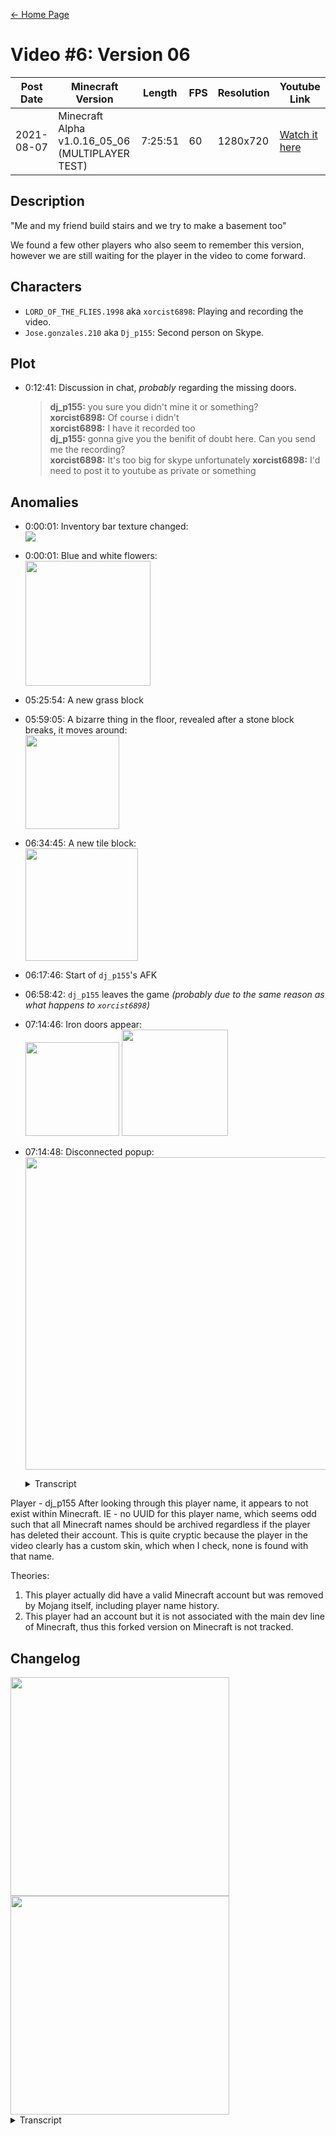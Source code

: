 [← Home Page](../README.md#2-videos)

# Video #6: Version 06
| Post Date  | Minecraft Version                                | Length  | FPS | Resolution | Youtube Link      |
| ---------  | ------------------------------------------------ | ------- | --- | ---------- | ----------------- |
| 2021-08-07 | Minecraft Alpha v1.0.16_05_06 (MULTIPLAYER TEST) | 7:25:51 | 60  | 1280x720   | [Watch it here](https://www.youtube.com/watch?v=h6ZfTvZiPt8) |

## Description
"Me and my friend build stairs and we try to make a basement too"

We found a few other players who also seem to remember this version, however we are still waiting for the player in the video to come forward.

## Characters
* `LORD_OF_THE_FLIES.1998` aka `xorcist6898`:
  Playing and recording the video.
* `Jose.gonzales.210` aka `Dj_p155`:
  Second person on Skype.

## Plot
* 0:12:41: Discussion in chat, *probably* regarding the missing doors.
  > **dj_p155:** you sure you didn't mine it or something?  
  > **xorcist6898:** Of course i didn't  
  > **xorcist6898:** I have it recorded too  
  > **dj_p155:** gonna give you the benifit of doubt here. Can you send me the recording?  
  > **xorcist6898:** It's too big for skype unfortunately
  > **xorcist6898:** I'd need to post it to youtube as private or something

## Anomalies
* 0:00:01: Inventory bar texture changed:  
  ![](https://lh3.googleusercontent.com/lWoY9tkbwe2zHiRpOwhl_ZX_ristJtk9Phyfj3EYxlMICcBy5WRhZgBJq66i6E-AlnZmJIHqlSubR0S26G6hJV9o4gwUa8nXP0eGBtsJmbz0-eV4jgvSIBoInL_bfunDC9Ofc-JQoKk00uuHfuPiLg)
* 0:00:01: Blue and white flowers:  
  <img src="https://lh4.googleusercontent.com/XT8gwp0YPRJzV5lR6tDS7wA_4J1D_JY2ChEzlKwxZ_1pfoC6ibxDSDVaE4G403M5x09tnO2NgVHDHE2CKCXIR-puqMJRcj8mtOPDunOq20VqyIq6Taj2O9rN8v-FIr-3F1q2uSfBxSXrPxgV35UJFg" width="200">
* 05:25:54: A new grass block
* 05:59:05: A bizarre thing in the floor, revealed after a stone block breaks, it moves around:  
  <img src="https://lh4.googleusercontent.com/-HC82dcsk-10-O6n-gdNG0W_l0J12y3-UxDAFiMb_8SY0aRoXti_XDDWEshphCYnkb6TcW16bQzM5lUPk8P3uFJtHZF_mI_zNXR-to7QRWJz8Hq-MDRg1jwN0aQYdeqCvhAjNaoGDOW0I8BQgOMLXw" width="150">
* 06:34:45: A new tile block:  
  <img src="https://lh5.googleusercontent.com/7gEbnS7_yke_0_sf2cZKlRn6wYGM-F8gtbiI6JvoArTxmKZU7jzSSEaLtpZwz02JMWE9qKiZDSg0_KxpuCDdXbUEPmDIlpQjIY6JxnLY7q2Uec6W5KZ5tA4pIdk7f0fnJym8IE_3_re-pWkN5CKfjA" width="180">
* 06:17:46: Start of `dj_p155`'s AFK
* 06:58:42: `dj_p155` leaves the game *(probably due to the same reason as what happens to `xorcist6898`)*
* 07:14:46: Iron doors appear:  
  <img src="https://lh3.googleusercontent.com/Oj1Ni4o6sLc3Oh59jtPJb_q4ZNP0r4zPOnblLrpcrtuwf7z1jPVdIp72QAywX903xmn-42PyZhRCvTOMcBx9hPpAU8xw-MeDpEobkXVYPgVpp-6melBA3DCWc35mA1LZYlBjr_rVCBOiW-5XbC0ZmQ" width="150">
  <img src="https://lh5.googleusercontent.com/QiNJ0paK5pjRmLAo9FyNtQoIpVNijCHD8w6rL79qPXjbf6CCYmtTJObYFZDvAKkcQnDZLPMj47hGR28vIZwCWEVxOme9AniuzU8gXQw-WtQcjCrlesMxEgaFYQ-i3CorNJrlrwnZJFzKjhbfNOV7hg" width="170">
* 07:14:48: Disconnected popup:  
  <img src="https://lh4.googleusercontent.com/dxg2aUhaeG4dqgfD929qdXwmvazj5P9Onnnx4vow15fKx_wedePnv9jcZ1IGslMo4qvFehR3F2TXDHzXEheseqDE9Uyv5CJLl7dgaTyaVcw9DnTndJ0TPGbvscz957JuiOYXUusiObZdeHlYKfoBww" width="500">
  <details>
    <summary>Transcript</summary>

    Account has been temporarily suspended from Online Play due to the following infraction of the guidelines:  
    Session unauthorized

    Further infractions may lead to a permanent suspension.

    ID: 2380-d8eb

    WARNING ISSUED  
    Total warnings issued: 1
  </details>

Player - dj_p155
After looking through this player name, it appears to not exist within Minecraft.
IE - no UUID for this player name, which seems odd such that all Minecraft names should be archived regardless if the player has deleted their account.
This is quite cryptic because the player in the video clearly has a custom skin, which when I check, none is found with that name.

Theories:
1. This player actually did have a valid Minecraft account but was removed by Mojang itself, including player name history.
2. This player had an account but it is not associated with the main dev line of Minecraft, thus this forked version on Minecraft is not tracked.

## Changelog
<img src="https://lh6.googleusercontent.com/Zuwy28Fx6dp5o62hqpFAs91dU8U-x4Ah8GUrF62uGR6nR_DkdCIm6oj3zHEUUdnn1vzdRHQP5G69Y2aFOqLEqQWFXTwqYY3p4zWopXteNGygW8riXVC-HXJqp_UYPM-9QGtUb8lkqDmDTNXgAw" width="350">
<img src="https://lh3.googleusercontent.com/k0wX0f6qj1BPgY4h2-lO4SJ-uw3qrwJESu1-BlHljTaBvOKSDJW3suXcM8oDGoEUvtBsDrEaXAxYtQF_CMQFOpi6UTe73BkK5MD5_EY6NUrCWv_96xQqu1VgDg5qIfjDC5kWqfSDBroVMU2LtA" width="350">

<details>
  <summary>Transcript</summary>

  ## Minecraft Alpha Version 1.0.16.05_06
  > Build date: 22 Oct 2010

  Please log in here with your Minecraft account to enable the site content. (JavaScript must be enabled)

  <div align="center">
    Login successful. <br/>
    Your playtester ID (do not share): <code>2380-d8eb</code>
  </div> <br />

  ### Changes in this version:
  * *List of all texture changes*
  * Fixed a bug related to the new textures
  * Initial work on a new User Interface design
  * Enabled Multiplayer for testing purposes. Server software can be downloaded *here*. Please follow the *guidelines* while playing online.
  * Recruitment is now re-enabled. The technical difficulties have been fixed.
  * Fixed bugs regarding shadow players.
  * Minor fixes listed *here*

  We would like to thank everyone who reported bugs on our *bug tracker.*

  > 20/08/2010: The recruitment process works by selecting accounts automatically.  
  > [Please do NOT email us asking to let someone in, or to ask how the recruitment is carried out. These emails will be ignored.]

  Reminder: this version is not to be disclosed anywhere. Sharing recordings and/or screenshots outside of the *bug tracker* is forbidden.

  Your launcher should automatically receive new updates, but if it doesn't, please try installing manually.
</details>
